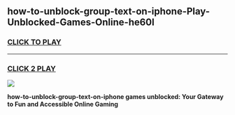 
## how-to-unblock-group-text-on-iphone-Play-Unblocked-Games-Online-he60l
<h3>
<a href="https://premium76.site?title=how-to-unblock-group-text-on-iphone&ref=25A">CLICK TO PLAY</a></h3>
<hr>

<h3>
<a href="https://premium76.site?title=how-to-unblock-group-text-on-iphone&ref=25A">CLICK 2 PLAY</a>
  
</h3>

<a href="https://premium76.site?title=how-to-unblock-group-text-on-iphone&ref=25A"><img src="https://clearcache.store/games.png"></a>


**how-to-unblock-group-text-on-iphone games unblocked: Your Gateway to Fun and Accessible Online Gaming**

